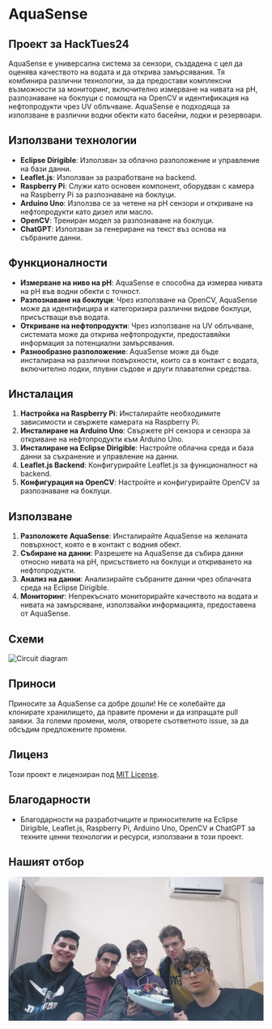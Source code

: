 # AquaSense
## Проект за HackTues24 

AquaSense е универсална система за сензори, създадена с цел да оценява качеството на водата и да открива замърсявания. Тя комбинира различни технологии, за да предостави комплексни възможности за мониторинг, включително измерване на нивата на pH, разпознаване на боклуци с помощта на OpenCV и идентификация на нефтопродукти чрез UV облъчване. AquaSense е подходяща за използване в различни водни обекти като басейни, лодки и резервоари.

## Използвани технологии

- **Eclipse Dirigible**: Използван за облачно разположение и управление на бази данни.
- **Leaflet.js**: Използван за разработване на backend.
- **Raspberry Pi**: Служи като основен компонент, оборудван с камера на Raspberry Pi за разпознаване на боклуци.
- **Arduino Uno**: Използва се за четене на pH сензори и откриване на нефтопродукти като дизел или масло.
- **OpenCV**: Трениран модел за разпознаване на боклуци.
- **ChatGPT**: Използван за генериране на текст въз основа на събраните данни.

## Функционалности

- **Измерване на ниво на pH**: AquaSense е способна да измерва нивата на pH във водни обекти с точност.
- **Разпознаване на боклуци**: Чрез използване на OpenCV, AquaSense може да идентифицира и категоризира различни видове боклуци, присъстващи във водата.
- **Откриване на нефтопродукти**: Чрез използване на UV облъчване, системата може да открива нефтопродукти, предоставяйки информация за потенциални замърсявания.
- **Разнообразно разположение**: AquaSense може да бъде инсталирана на различни повърхности, които са в контакт с водата, включително лодки, плувни съдове и други плавателни средства.

## Инсталация

1. **Настройка на Raspberry Pi**: Инсталирайте необходимите зависимости и свържете камерата на Raspberry Pi.
2. **Инсталиране на Arduino Uno**: Свържете pH сензора и сензора за откриване на нефтопродукти към Arduino Uno.
3. **Инсталиране на Eclipse Dirigible**: Настройте облачна среда и база данни за съхранение и управление на данни.
4. **Leaflet.js Backend**: Конфигурирайте Leaflet.js за функционалност на backend.
5. **Конфигурация на OpenCV**: Настройте и конфигурирайте OpenCV за разпознаване на боклуци.

## Използване

1. **Разположете AquaSense**: Инсталирайте AquaSense на желаната повърхност, която е в контакт с водния обект.
2. **Събиране на данни**: Разрешете на AquaSense да събира данни относно нивата на pH, присъствието на боклуци и откриването на нефтопродукти.
3. **Анализ на данни**: Анализирайте събраните данни чрез облачната среда на Eclipse Dirigible.
4. **Мониторинг**: Непрекъснато мониторирайте качеството на водата и нивата на замърсяване, използвайки информацията, предоставена от AquaSense.

## Схеми
![Circuit diagram](media_files/circuit_diagram)

## Приноси

Приносите за AquaSense са добре дошли! Не се колебайте да клонирате хранилището, да правите промени и да изпращате pull заявки. За големи промени, моля, отворете съответното issue, за да обсъдим предложените промени.

## Лиценз

Този проект е лицензиран под  [MIT License](LICENSE).

## Благодарности

- Благодарности на разработчиците и приносителите на Eclipse Dirigible, Leaflet.js, Raspberry Pi, Arduino Uno, OpenCV и ChatGPT за техните ценни технологии и ресурси, използвани в този проект.

## Нашият отбор

![Team](media_files/team_photo3.jpg)
